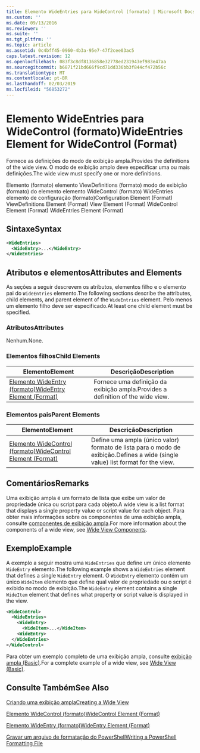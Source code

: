 ```yaml
---
title: Elemento WideEntries para WideControl (formato) | Microsoft Docs
ms.custom: ''
ms.date: 09/13/2016
ms.reviewer: ''
ms.suite: ''
ms.tgt_pltfrm: ''
ms.topic: article
ms.assetid: 0c4bff45-0960-4b3a-95e7-47f2cee03ac5
caps.latest.revision: 12
ms.openlocfilehash: 083f3c8df8136858e32778ed231943ef983e47aa
ms.sourcegitcommit: b6871f21bd666f9cd71dd336bb3f844cf472b56c
ms.translationtype: MT
ms.contentlocale: pt-BR
ms.lasthandoff: 02/03/2019
ms.locfileid: "56853272"
---
```

# <a name="wideentries-element-for-widecontrol-format"></a><span data-ttu-id="c0e99-102">Elemento WideEntries para WideControl (formato)</span><span class="sxs-lookup"><span data-stu-id="c0e99-102">WideEntries Element for WideControl (Format)</span></span>

<span data-ttu-id="c0e99-103">Fornece as definições do modo de exibição ampla.</span><span class="sxs-lookup"><span data-stu-id="c0e99-103">Provides the definitions of the wide view.</span></span> <span data-ttu-id="c0e99-104">O modo de exibição amplo deve especificar uma ou mais definições.</span><span class="sxs-lookup"><span data-stu-id="c0e99-104">The wide view must specify one or more definitions.</span></span>

<span data-ttu-id="c0e99-105">Elemento (formato) elemento ViewDefinitions (formato) modo de exibição (formato) do elemento elemento WideControl (formato) WideEntries elemento de configuração (formato)</span><span class="sxs-lookup"><span data-stu-id="c0e99-105">Configuration Element (Format) ViewDefinitions Element (Format) View Element (Format) WideControl Element (Format) WideEntries Element (Format)</span></span>

## <a name="syntax"></a><span data-ttu-id="c0e99-106">Sintaxe</span><span class="sxs-lookup"><span data-stu-id="c0e99-106">Syntax</span></span>

```xml
<WideEntries>
  <WideEntry>...</WideEntry>
</WideEntries>

```

## <a name="attributes-and-elements"></a><span data-ttu-id="c0e99-107">Atributos e elementos</span><span class="sxs-lookup"><span data-stu-id="c0e99-107">Attributes and Elements</span></span>

<span data-ttu-id="c0e99-108">As seções a seguir descrevem os atributos, elementos filho e o elemento pai do `WideEntries` elemento.</span><span class="sxs-lookup"><span data-stu-id="c0e99-108">The following sections describe the attributes, child elements, and parent element of the `WideEntries` element.</span></span> <span data-ttu-id="c0e99-109">Pelo menos um elemento filho deve ser especificado.</span><span class="sxs-lookup"><span data-stu-id="c0e99-109">At least one child element must be specified.</span></span>

### <a name="attributes"></a><span data-ttu-id="c0e99-110">Atributos</span><span class="sxs-lookup"><span data-stu-id="c0e99-110">Attributes</span></span>

<span data-ttu-id="c0e99-111">Nenhum.</span><span class="sxs-lookup"><span data-stu-id="c0e99-111">None.</span></span>

### <a name="child-elements"></a><span data-ttu-id="c0e99-112">Elementos filhos</span><span class="sxs-lookup"><span data-stu-id="c0e99-112">Child Elements</span></span>

|<span data-ttu-id="c0e99-113">Elemento</span><span class="sxs-lookup"><span data-stu-id="c0e99-113">Element</span></span>|<span data-ttu-id="c0e99-114">Descrição</span><span class="sxs-lookup"><span data-stu-id="c0e99-114">Description</span></span>|
|-------------|-----------------|
|[<span data-ttu-id="c0e99-115">Elemento WideEntry (formato)</span><span class="sxs-lookup"><span data-stu-id="c0e99-115">WideEntry Element (Format)</span></span>](./wideentry-element-for-widecontrol-format.md)|<span data-ttu-id="c0e99-116">Fornece uma definição da exibição ampla.</span><span class="sxs-lookup"><span data-stu-id="c0e99-116">Provides a definition of the wide view.</span></span>|

### <a name="parent-elements"></a><span data-ttu-id="c0e99-117">Elementos pais</span><span class="sxs-lookup"><span data-stu-id="c0e99-117">Parent Elements</span></span>

|<span data-ttu-id="c0e99-118">Elemento</span><span class="sxs-lookup"><span data-stu-id="c0e99-118">Element</span></span>|<span data-ttu-id="c0e99-119">Descrição</span><span class="sxs-lookup"><span data-stu-id="c0e99-119">Description</span></span>|
|-------------|-----------------|
|[<span data-ttu-id="c0e99-120">Elemento WideControl (formato)</span><span class="sxs-lookup"><span data-stu-id="c0e99-120">WideControl Element (Format)</span></span>](./widecontrol-element-format.md)|<span data-ttu-id="c0e99-121">Define uma ampla (único valor) formato de lista para o modo de exibição.</span><span class="sxs-lookup"><span data-stu-id="c0e99-121">Defines a wide (single value) list format for the view.</span></span>|

## <a name="remarks"></a><span data-ttu-id="c0e99-122">Comentários</span><span class="sxs-lookup"><span data-stu-id="c0e99-122">Remarks</span></span>

<span data-ttu-id="c0e99-123">Uma exibição ampla é um formato de lista que exibe um valor de propriedade única ou script para cada objeto.</span><span class="sxs-lookup"><span data-stu-id="c0e99-123">A wide view is a list format that displays a single property value or script value for each object.</span></span> <span data-ttu-id="c0e99-124">Para obter mais informações sobre os componentes de uma exibição ampla, consulte [componentes de exibição ampla](./creating-a-wide-view.md).</span><span class="sxs-lookup"><span data-stu-id="c0e99-124">For more information about the components of a wide view, see [Wide View Components](./creating-a-wide-view.md).</span></span>

## <a name="example"></a><span data-ttu-id="c0e99-125">Exemplo</span><span class="sxs-lookup"><span data-stu-id="c0e99-125">Example</span></span>

<span data-ttu-id="c0e99-126">A exemplo a seguir mostra uma `WideEntries` que define um único elemento `WideEntry` elemento.</span><span class="sxs-lookup"><span data-stu-id="c0e99-126">The following example shows a `WideEntries` element that defines a single `WideEntry` element.</span></span> <span data-ttu-id="c0e99-127">O `WideEntry` elemento contém um único `WideItem` elemento que define qual valor de propriedade ou o script é exibido no modo de exibição.</span><span class="sxs-lookup"><span data-stu-id="c0e99-127">The `WideEntry` element contains a single `WideItem` element that defines what property or script value is displayed in the view.</span></span>

```xml
<WideControl>
  <WideEntries>
    <WideEntry>
      <WideItem>...</WideItem>
    <WideEntry>
  </WideEntries>
</WideControl>
```

<span data-ttu-id="c0e99-128">Para obter um exemplo completo de uma exibição ampla, consulte [exibição ampla (Basic)](./wide-view-basic.md).</span><span class="sxs-lookup"><span data-stu-id="c0e99-128">For a complete example of a wide view, see [Wide View (Basic)](./wide-view-basic.md).</span></span>

## <a name="see-also"></a><span data-ttu-id="c0e99-129">Consulte Também</span><span class="sxs-lookup"><span data-stu-id="c0e99-129">See Also</span></span>

[<span data-ttu-id="c0e99-130">Criando uma exibição ampla</span><span class="sxs-lookup"><span data-stu-id="c0e99-130">Creating a Wide View</span></span>](./creating-a-wide-view.md)

[<span data-ttu-id="c0e99-131">Elemento WideControl (formato)</span><span class="sxs-lookup"><span data-stu-id="c0e99-131">WideControl Element (Format)</span></span>](./widecontrol-element-format.md)

[<span data-ttu-id="c0e99-132">Elemento WideEntry (formato)</span><span class="sxs-lookup"><span data-stu-id="c0e99-132">WideEntry Element (Format)</span></span>](./wideentry-element-for-widecontrol-format.md)

[<span data-ttu-id="c0e99-133">Gravar um arquivo de formatação do PowerShell</span><span class="sxs-lookup"><span data-stu-id="c0e99-133">Writing a PowerShell Formatting File</span></span>](./writing-a-powershell-formatting-file.md)
